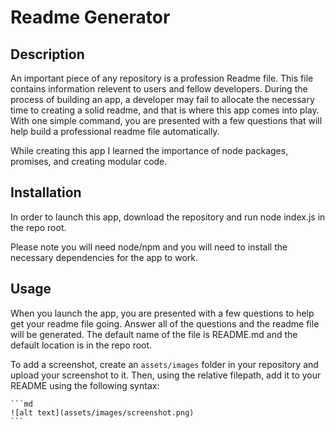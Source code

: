 # Readme Generator

## Description

An important piece of any repository is a profession Readme file. This file contains information relevent to users and fellow developers. During the process of building an app, a developer may fail to allocate the necessary time to creating a solid readme, and that is where this app comes into play. With one simple command, you are presented with a few questions that will help build a professional readme file automatically.

While creating this app I learned the importance of node packages, promises, and creating modular code. 

## Installation

In order to launch this app, download the repository and run node index.js in the repo root.

Please note you will need node/npm and you will need to install the necessary dependencies for the app to work.

## Usage

When you launch the app, you are presented with a few questions to help get your readme file going. Answer all of the questions and the readme file will be generated. The default name of the file is README.md and the default location is in the repo root.

To add a screenshot, create an `assets/images` folder in your repository and upload your screenshot to it. Then, using the relative filepath, add it to your README using the following syntax:

    ```md
    ![alt text](assets/images/screenshot.png)
    ```

